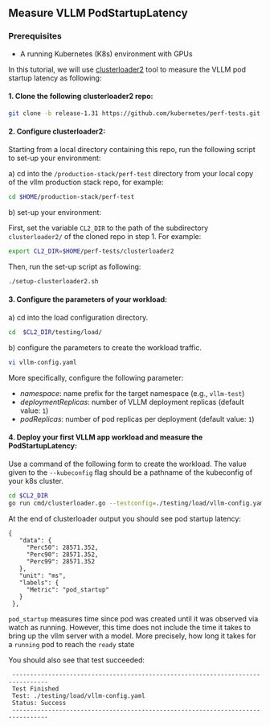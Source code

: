 ## Measure VLLM PodStartupLatency

### Prerequisites
- A running Kubernetes (K8s) environment with GPUs


In this tutorial, we will use [clusterloader2](https://github.com/kubernetes/perf-tests/tree/master/clusterloader2) tool to measure the VLLM pod startup latency as following:

#### 1. Clone the following clusterloader2 repo:

   ```bash 
   git clone -b release-1.31 https://github.com/kubernetes/perf-tests.git
   ```

#### 2. Configure clusterloader2:

   Starting from a local directory containing this repo, run the following script to set-up your environment:

   a) cd into the `/production-stack/perf-test` directory from your local copy of the vllm production stack repo, for example:

   ```bash 
   cd $HOME/production-stack/perf-test
   ```

   b) set-up your environment:

   First, set the variable `CL2_DIR` to the path of the subdirectory `clusterloader2/` of the cloned repo in step 1. For example: 

   ```bash 
   export CL2_DIR=$HOME/perf-tests/clusterloader2
   ```

   Then, run the set-up script as following:
   ```bash 
   ./setup-clusterloader2.sh
   ```

#### 3. Configure the parameters of your workload:  

   a) cd into the load configuration directory.

   ```bash 
   cd  $CL2_DIR/testing/load/
   ```
  
   b) configure the parameters to create the workload traffic.
   
   ```bash 
   vi vllm-config.yaml
   ``` 

   More specifically, configure the following parameter: 

   - *namespace*: name prefix for the target namespace (e.g., `vllm-test`)
   - *deploymentReplicas*: number of VLLM deployment replicas (default value: `1`)
   - *podReplicas*: number of pod replicas per deployment (default value: `1`)

   
#### 4. Deploy your first VLLM app workload and measure the PodStartupLatency:

   Use a command of the following form to create the workload. The value given to the `--kubeconfig` flag should be a pathname of the kubeconfig of your k8s cluster.

   ```bash
   cd $CL2_DIR
   go run cmd/clusterloader.go --testconfig=./testing/load/vllm-config.yaml --kubeconfig=${KUBECONFIG:-$HOME/.kube/config} --provider=local --v=2
   ```

   At the end of clusterloader output you should see pod startup latency:

   ```console
   {
      "data": {
        "Perc50": 28571.352,
        "Perc90": 28571.352,
        "Perc99": 28571.352
      },
      "unit": "ms",
      "labels": {
        "Metric": "pod_startup"
      }
    },
   ```

   `pod_startup` measures time since pod was created until it was observed via watch as running. However, this time does not include the time it takes to bring up the vllm server with a model. More precisely, how long it takes for a `running` pod to reach the `ready` state

   You should also see that test succeeded:

   ```console
    --------------------------------------------------------------------------------
    Test Finished
    Test: ./testing/load/vllm-config.yaml
    Status: Success
    --------------------------------------------------------------------------------
   ```

